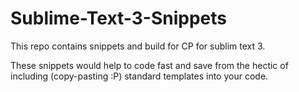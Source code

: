 # Sublime-Text-3-Snippets
This repo contains snippets and build for CP for sublim text 3.

These snippets would help to code fast and save from the hectic of including (copy-pasting :P) standard templates into your code. 
